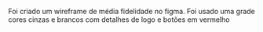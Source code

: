 Foi criado um wireframe de média fidelidade no figma.
Foi usado uma grade cores cinzas e brancos com detalhes de logo e botões em vermelho
